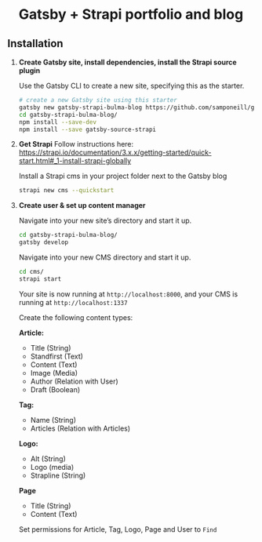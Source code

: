 <h1 align="center">
  Gatsby + Strapi portfolio and blog
</h1>

## Installation

1.  **Create Gatsby site, install dependencies, install the Strapi source plugin**

    Use the Gatsby CLI to create a new site, specifying this as the starter.

    ```sh
    # create a new Gatsby site using this starter
    gatsby new gatsby-strapi-bulma-blog https://github.com/samponeill/gatsby-strapi-bulma.git
    cd gatsby-strapi-bulma-blog/
    npm install --save-dev
    npm install --save gatsby-source-strapi
    ```

1. **Get Strapi**
    Follow instructions here:
    https://strapi.io/documentation/3.x.x/getting-started/quick-start.html#_1-install-strapi-globally

    Install a Strapi cms in your project folder next to the Gatsby blog 
    
    ```sh    
    strapi new cms --quickstart
    ```

1.  **Create user & set up content manager**

    Navigate into your new site’s directory and start it up.

    ```sh
    cd gatsby-strapi-bulma-blog/
    gatsby develop
    ```
    
    Navigate into your new CMS directory and start it up.

    ```sh
    cd cms/
    strapi start
    ```

    Your site is now running at `http://localhost:8000`, and your CMS is running at `http://localhost:1337`

    Create the following content types:
    
    **Article:**
      - Title (String)
      - Standfirst (Text)
      - Content (Text)
      - Image (Media)
      - Author (Relation with User)
      - Draft (Boolean)

    **Tag:**
      - Name (String)
      - Articles (Relation with Articles)

    **Logo:**
      - Alt (String)
      - Logo (media)
      - Strapline (String)

    **Page**
      - Title (String)
      - Content (Text)

    Set permissions for Article, Tag, Logo, Page and User to `Find`